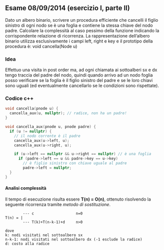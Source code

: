 ## Esame 08/09/2014 (esercizio I, parte II)

Dato un albero binario, scrivere un procedura efficiente che cancelli il figlio sinistro di ogni nodo se è una foglia e contiene la stessa chiave del nodo padre. Calcolare la complessità al caso pessimo della funzione indicando la corrispondente relazione di ricorrenza. La rappresentazione dell’albero binario utilizza esclusivamente i campi left, right e key e il prototipo della procedura è: void cancella(Node u)

### Idea

Effettuo una visita in post order ma, ad ogni chiamata ai sottoalberi sx e dx tengo traccia del padre del nodo, quindi quando arrivo ad un nodo foglia posso verificare se la foglia è il figlio sinistro del padre e se le loro chiavi sono uguali (ed eventualmente cancellarlo se le condizioni sono rispettate).

### Codice c++

```c++
void cancella(pnode u) {
  cancella_aux(u, nullptr); // radice, non ha un padre!
}

void cancella_aux(pnode u, pnode padre) {
  if (u != nullptr) {
    // il nodo corrente è il padre
    cancella_aux(u->left, u);
    cancella_aux(u->right, u);

    if (u->left == nullptr && u->right == nullptr) // è una foglia
      if (padre->left == u && padre->key == u->key)
        // è figlio sinistro con chiave uguale al padre
        padre->left = nullptr;
  }
}
```

#### Analisi complessità

Il tempo di esecuzione risulta essere **T(n) = O(n)**, ottenuto risolvendo la seguente ricorrenza tramite _metodo di sostituzione_.

```
        --- c                   n=0
T(n) = |
        --- T(k)+T(n-k-1)+d     n>0

dove
k: nodi visitati nel sottoalbero sx
n-k-1: nodi visitati nel sottoalbero dx (-1 esclude la radice)
d: costo alla radice
```
